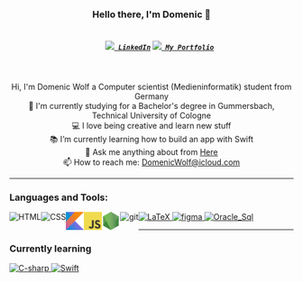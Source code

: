 <h3 align="center">Hello there, I'm Domenic 👋</h3>
<h5 align="center">
  <code>
    <a href="https://www.linkedin.com/in/domenicwolf/" title="LinkedIn Profile"><img width="22" src="https://github.com/zumrudu-anka/zumrudu-anka/blob/master/images/linkedin.svg"> LinkedIn</a></code>
  <code><a href="https://contra.com/domenic_wolf" title="Portfolio"><img width="22" src="https://images.vexels.com/media/users/3/205564/isolated/preview/181219b1720d66fb3b80e3a2f2c87c1b-strich-des-website-cursorsymbols-by-vexels.png"> My Portfolio</a></code>
</h5>
<br>
<p align="center">
  Hi, I'm Domenic Wolf a Computer scientist (Medieninformatik) student from Germany
  <br>
  🔬 I'm currently studying for a Bachelor's degree in Gummersbach, Technical University of Cologne
  <br>
  💻 I love being creative and learn new stuff
  <br>
  📚 I’m currently learning how to build an app with Swift
  <br>
  💬 Ask me anything about from <a href="https://github.com/Splashpixx/Splashpixx/issues" title="Issues">Here</a>
  <br>
  📫 How to reach me: <a href="mailto: DomenicWolf@icloud.com">DomenicWolf@icloud.com</a>
</p>

<hr>

### Languages and Tools:
<a href="#" target="_blank"><img align="left" alt="HTML" height ="32px" src="https://upload.wikimedia.org/wikipedia/commons/thumb/6/61/HTML5_logo_and_wordmark.svg/512px-HTML5_logo_and_wordmark.svg.png"></a> 
<a href="#" target="_blank"><img align="left" alt="CSS" height ="32px" src="https://upload.wikimedia.org/wikipedia/commons/thumb/d/d5/CSS3_logo_and_wordmark.svg/1200px-CSS3_logo_and_wordmark.svg.png"></a> 
<a href="https://kotlinlang.org" target="_blank"><img align="left" alt="Kotlin" height ="32px" src="https://raw.githubusercontent.com/github/explore/80688e429a7d4ef2fca1e82350fe8e3517d3494d/topics/kotlin/kotlin.png"></a> 
<a href="https://developer.mozilla.org/en-US/docs/Web/JavaScript" target="_blank"> <img align="left" alt="JavaScript" height ="32px"  src="https://raw.githubusercontent.com/github/explore/80688e429a7d4ef2fca1e82350fe8e3517d3494d/topics/javascript/javascript.png"> </a>
<a href="https://de.overleaf.com" target="_blank"> <img src="https://cdn.worldvectorlogo.com/logos/latex.svg" alt="LaTeX" height='32px'/> </a> 
<a href="https://nodejs.org" target="_blank"><img align="left" alt="Node.js" height ="32px" src="https://raw.githubusercontent.com/github/explore/80688e429a7d4ef2fca1e82350fe8e3517d3494d/topics/nodejs/nodejs.png"></a> 
<a href="https://git-scm.com/" target="_blank"> <img src="https://www.vectorlogo.zone/logos/git-scm/git-scm-icon.svg" align="left" alt="git" height='32px'/> </a> 
<a href="https://www.figma.com/" target="_blank"> <img src="https://www.vectorlogo.zone/logos/figma/figma-icon.svg" alt="figma" height='32px'/> </a> 
<a href="https://www.oracle.com/de/database/technologies/appdev/sql.html" target="_blank"> <img src="https://www.instana.com/media/01_INSTANA_IconSet_oracle.svg" alt="Oracle_Sql" height='32px'/> </a> 
<hr>

### Currently learning
<a href="https://docs.microsoft.com/de-de/dotnet/csharp/" target="_blank"> <img src="https://upload.wikimedia.org/wikipedia/commons/thumb/7/7a/C_Sharp_logo.svg/1024px-C_Sharp_logo.svg.png" alt="C-sharp" height='32px'/> </a> 
<a href="https://www.switft.com/" target="_blank"> <img src="https://images.squarespace-cdn.com/content/v1/558def25e4b0fc259f066636/1533603278905-AVZ8RD2X0YCPY0N3VGRZ/ke17ZwdGBToddI8pDm48kFQQgP34qnCpeHaeAOzTt7pZw-zPPgdn4jUwVcJE1ZvWQUxwkmyExglNqGp0IvTJZamWLI2zvYWH8K3-s_4yszcp2ryTI0HqTOaaUohrI8PIedjZT6_OBzi2ofH1EqNdNeCRxNMlbxs9807lIebBlcA/Swift_logo.png?format=1000w" alt="Swift" height='32px'/> </a>

